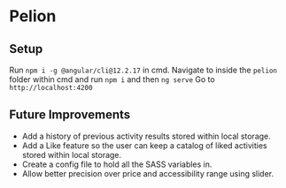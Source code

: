 # Pelion
## Setup
Run `npm i -g @angular/cli@12.2.17` in cmd.
Navigate to inside the `pelion` folder within cmd and run `npm i` and then `ng serve`
Go to `http://localhost:4200`

## Future Improvements
- Add a history of previous activity results stored within local storage.
- Add a Like feature so the user can keep a catalog of liked activities stored within local storage.
- Create a config file to hold all the SASS variables in.
- Allow better precision over price and accessibility range using slider.

